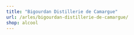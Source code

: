 ```yaml
---
title: "Bigourdan Distillerie de Camargue"
url: /arles/bigourdan-distillerie-de-camargue/
shop: alcool
---
```

